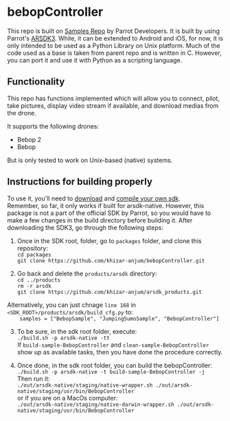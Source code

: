 bebopController
=======
This repo is built on [Samples Repo](https://github.com/Parrot-Developers/Samples) by Parrot Developers. It is built by using Parrot's [ARSDK3](https://developer.parrot.com/docs/SDK3/). While, it can be extended to Android and iOS, for now, it is only intended to be used as a Python Library on Unix platform. Much of the code used as a base is taken from parent repo and is written in C. However, you can port it and use it with Python as a scripting language.

Functionality
---------------
This repo has functions implemented which will allow you to connect, pilot, take pictures, display video stream if available, and download medias from the drone.

It supports the following drones:

* Bebop 2
* Bebop 

But is only tested to work on Unix-based (native) systems. 

Instructions for building properly
---------------

To use it, you'll need to [download](http://developer.parrot.com/docs/SDK3/#download-all-sources) and [compile your own sdk](http://developer.parrot.com/docs/SDK3/#how-to-build-the-sdk).<br/>
Remember, so far, it only works if built for arsdk-native.
However, this package is not a part of the official SDK by Parrot, so you would have to make a few changes in the build directory before building it. After downloading the SDK3, go through the following steps:

1. Once in the SDK root, folder, go to `packages` folder, and clone this repository:   
`cd packages`  
`git clone https://github.com/khizar-anjum/bebopController.git`  

2. Go back and delete the `products/arsdk` directory:  
`cd ../products`  
`rm -r arsdk`  
`git clone https://github.com/khizar-anjum/arsdk_products.git`  

Alternatively, you can just chnage `line 168` in `<SDK_ROOT>/products/arsdk/build_cfg.py` to:  
`    samples = ["BebopSample", "JumpingSumoSample", "BebopController"]`  

3. To be sure, in the sdk root folder, execute:  
`./build.sh -p arsdk-native -tt`  
If `build-sample-BebopController` and `clean-sample-BebopController` show up as available tasks, then you have done the procedure correctly.

4. Once done, in the sdk root folder, you can build the bebopController:<br/>
`./build.sh -p arsdk-native -t build-sample-BebopController -j`  
Then run it:<br/>
`./out/arsdk-native/staging/native-wrapper.sh ./out/arsdk-native/staging/usr/bin/BebopController`  
or if you are on a MacOs computer:<br/>
`./out/arsdk-native/staging/native-darwin-wrapper.sh ./out/arsdk-native/staging/usr/bin/BebopController`  


